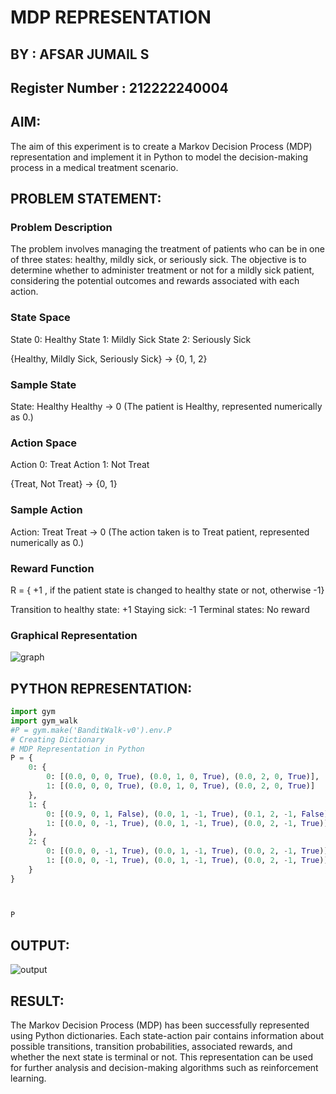 # MDP REPRESENTATION
## BY : AFSAR JUMAIL S
## Register Number : 212222240004

## AIM:
The aim of this experiment is to create a Markov Decision Process (MDP) representation and implement it in Python to model the decision-making process in a medical treatment scenario.
## PROBLEM STATEMENT:

### Problem Description
The problem involves managing the treatment of patients who can be in one of three states: healthy, mildly sick, or seriously sick. The objective is to determine whether to administer treatment or not for a mildly sick patient, considering the potential outcomes and rewards associated with each action.

### State Space
State 0: Healthy
State 1: Mildly Sick
State 2: Seriously Sick

{Healthy, Mildly Sick, Seriously Sick} -> {0, 1, 2}


### Sample State
State: Healthy
Healthy -> 0
(The patient is Healthy, represented numerically as 0.)
### Action Space
Action 0: Treat
Action 1: Not Treat

{Treat, Not Treat} -> {0, 1}



### Sample Action
Action: Treat
Treat -> 0
(The action taken is to Treat patient, represented numerically as 0.)

### Reward Function
R = { +1 , if the patient state is changed to healthy state or not, otherwise -1}

Transition to healthy state: +1
Staying sick: -1
Terminal states: No reward
### Graphical Representation
![graph](graph1.jpg)

## PYTHON REPRESENTATION:
```python
import gym
import gym_walk
#P = gym.make('BanditWalk-v0').env.P
# Creating Dictionary
# MDP Representation in Python
P = {
    0: {
        0: [(0.0, 0, 0, True), (0.0, 1, 0, True), (0.0, 2, 0, True)],
        1: [(0.0, 0, 0, True), (0.0, 1, 0, True), (0.0, 2, 0, True)]
    },
    1: {
        0: [(0.9, 0, 1, False), (0.0, 1, -1, True), (0.1, 2, -1, False)],
        1: [(0.0, 0, -1, True), (0.0, 1, -1, True), (0.0, 2, -1, True)]
    },
    2: {
        0: [(0.0, 0, -1, True), (0.0, 1, -1, True), (0.0, 2, -1, True)],
        1: [(0.0, 0, -1, True), (0.0, 1, -1, True), (0.0, 2, -1, True)]
    }
}



P

```

## OUTPUT:
![output](newout.png)

## RESULT:
The Markov Decision Process (MDP) has been successfully represented using Python dictionaries. Each state-action pair contains information about possible transitions, transition probabilities, associated rewards, and whether the next state is terminal or not. This representation can be used for further analysis and decision-making algorithms such as reinforcement learning.






